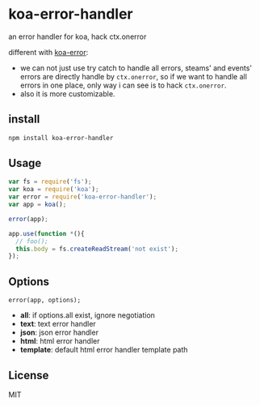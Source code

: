 koa-error-handler
=================

an error handler for koa, hack ctx.onerror

different with [koa-error](https://github.com/kosjs/koa):
- we can not just use try catch to handle all errors, steams' and events'
errors are directly handle by `ctx.onerror`, so if we want to handle all
errors in one place, only way i can see is to hack `ctx.onerror`.
- also it is more customizable.

## install

```bash
npm install koa-error-handler
```

## Usage

```js
var fs = require('fs');
var koa = require('koa');
var error = require('koa-error-handler');
var app = koa();

error(app);

app.use(function *(){
  // foo();
  this.body = fs.createReadStream('not exist');
});
```

## Options

```
error(app, options);
```

* **all**: if options.all exist, ignore negotiation
* **text**: text error handler
* **json**: json error handler
* **html**: html error handler
* **template**: default html error handler template path

## License
MIT
